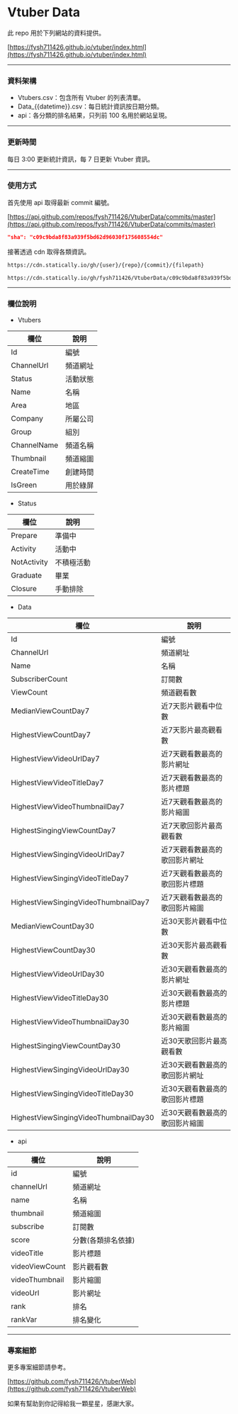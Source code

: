 # Vtuber Data  

此 repo 用於下列網站的資料提供。  

[https://fysh711426.github.io/vtuber/index.html](https://fysh711426.github.io/vtuber/index.html)  

---  

### 資料架構  

* Vtubers.csv：包含所有 Vtuber 的列表清單。  
* Data_{{datetime}}.csv：每日統計資訊按日期分類。  
* api：各分類的排名結果，只列前 100 名用於網站呈現。  

---  

### 更新時間  

每日 3:00 更新統計資訊，每 7 日更新 Vtuber 資訊。  

---  

### 使用方式  

首先使用 api 取得最新 commit 編號。  

[https://api.github.com/repos/fysh711426/VtuberData/commits/master](https://api.github.com/repos/fysh711426/VtuberData/commits/master)  

```json
"sha": "c09c9bda8f83a939f5bd62d96030f175608554dc"
```

接著透過 cdn 取得各類資訊。  

```html
https://cdn.statically.io/gh/{user}/{repo}/{commit}/{filepath}
```

```html
https://cdn.statically.io/gh/fysh711426/VtuberData/c09c9bda8f83a939f5bd62d96030f175608554dc/api/subscribe_tw.json
```



---  

### 欄位說明  

* Vtubers  

欄位 | 說明  
-----|------
Id | 編號
ChannelUrl | 頻道網址	
Status | 活動狀態
Name | 名稱
Area | 地區
Company	| 所屬公司
Group | 組別
ChannelName	| 頻道名稱
Thumbnail | 頻道縮圖
CreateTime | 創建時間
IsGreen | 用於綠屏

* Status  

欄位 | 說明  
-----|------
Prepare | 準備中
Activity | 活動中
NotActivity | 不積極活動
Graduate | 畢業
Closure | 手動排除

* Data  

欄位 | 說明  
-----|------
Id | 編號
ChannelUrl | 頻道網址	
Name | 名稱
SubscriberCount | 訂閱數	
ViewCount | 頻道觀看數
MedianViewCountDay7	| 近7天影片觀看中位數
HighestViewCountDay7 | 近7天影片最高觀看數
HighestViewVideoUrlDay7	| 近7天觀看數最高的影片網址
HighestViewVideoTitleDay7 | 近7天觀看數最高的影片標題
HighestViewVideoThumbnailDay7 | 近7天觀看數最高的影片縮圖
HighestSingingViewCountDay7	| 近7天歌回影片最高觀看數
HighestViewSingingVideoUrlDay7 | 近7天觀看數最高的歌回影片網址
HighestViewSingingVideoTitleDay7 | 近7天觀看數最高的歌回影片標題
HighestViewSingingVideoThumbnailDay7 | 近7天觀看數最高的歌回影片縮圖	
MedianViewCountDay30 | 近30天影片觀看中位數
HighestViewCountDay30 | 近30天影片最高觀看數
HighestViewVideoUrlDay30 | 近30天觀看數最高的影片網址
HighestViewVideoTitleDay30 | 近30天觀看數最高的影片標題
HighestViewVideoThumbnailDay30 | 近30天觀看數最高的影片縮圖
HighestSingingViewCountDay30 | 近30天歌回影片最高觀看數
HighestViewSingingVideoUrlDay30	| 近30天觀看數最高的歌回影片網址
HighestViewSingingVideoTitleDay30 | 近30天觀看數最高的歌回影片標題
HighestViewSingingVideoThumbnailDay30 | 近30天觀看數最高的歌回影片縮圖

* api  

欄位 | 說明  
-----|------
id | 編號
channelUrl | 頻道網址
name | 名稱
thumbnail | 頻道縮圖
subscribe | 訂閱數
score | 分數(各類排名依據)
videoTitle | 影片標題
videoViewCount | 影片觀看數
videoThumbnail | 影片縮圖
videoUrl | 影片網址
rank | 排名
rankVar | 排名變化

---  

### 專案細節  

更多專案細節請參考。  

[https://github.com/fysh711426/VtuberWeb](https://github.com/fysh711426/VtuberWeb)  

如果有幫助到你記得給我一顆星星，感謝大家。  